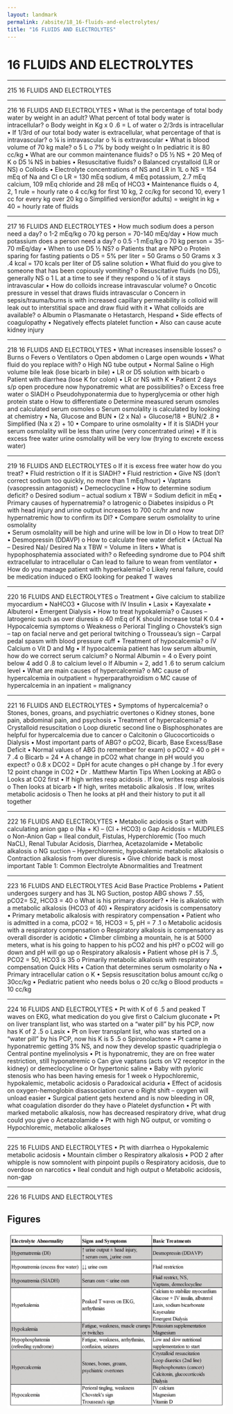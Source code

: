 ```yaml
---
layout: landmark
permalink: /absite/18_16-fluids-and-electrolytes/
title: "16 FLUIDS AND ELECTROLYTES"
---
```


# 16 FLUIDS AND ELECTROLYTES




---

<!-- Page 215 -->

215
16 FLUIDS AND 
ELECTROLYTES



---

<!-- Page 216 -->

216
16 FLUIDS AND ELECTROLYTES
•	 What is the percentage of total body water by weight in an 
adult? What percent of total body water is intracellular?
o Body weight in Kg x 0 .6 = L of water
o 2/3rds is intracellular 
•	 If 1/3rd of our total body water is extracellular, what percentage 
of that is intravascular?
o ¼ is intravascular
o ¾ is extravascular
•	 What is blood volume of 70 kg male?
o 5 L
o 7% by body weight
o In pediatric it is 80 cc/kg
•	 What are our common maintenance fluids?
o D5 ½ NS + 20 Meq of K
o D5 ¼ NS in babies
•	 Resuscitative fluids?
o Balanced crystalloid (LR or NS)
o Colloids
•	 Electrolyte concentrations of NS and LR in 1L
o NS = 154 mEq of Na and Cl
o LR = 130 mEq sodium, 4 mEq potassium, 2.7 mEq calcium, 
109 mEq chloride and 28 mEq of HCO3
•	 Maintenance fluids
o 4, 2, 1 rule = hourly rate
o 4 cc/kg for first 10 kg, 2 cc/kg for second 10, every 1 cc for 
every kg over 20 kg
o Simplified version(for adults) = weight in kg + 40 = hourly 
rate of fluids



---

<!-- Page 217 -->

217
16 FLUIDS AND ELECTROLYTES
•	 How much sodium does a person need a day?
o 1-2 mEq/kg
o 70 kg person = 70-140 mEq/day
•	 How much potassium does a person need a day?
o 0.5 -1 mEq/kg
o 70 kg person = 35-70 mEq/day
•	 When to use D5 ½ NS?
o Patients that are NPO
o Protein sparing for fasting patients
o D5 = 5% per liter = 50 Grams
o 50 Grams x 3 .4 kcal = 170 kcals per liter of D5 saline 
solution
•	 What fluid do you give to someone that has been copiously 
vomiting?
o Resuscitative fluids (no D5), generally NS
o 1 L at a time to see if they respond
o ¼ of it stays intravascular
•	 How do colloids increase intravascular volume?
o Oncotic pressure in vessel that draws fluids intravascular
o Concern in sepsis/trauma/burns is with increased capillary 
permeability is colloid will leak out to interstitial space and 
draw fluid with it
•	 What colloids are available?
o Albumin
o Plasmanate
o Hetastarch, Hespand 
• Side effects of coagulopathy
• Negatively effects platelet function
• Also can cause acute kidney injury



---

<!-- Page 218 -->

218
16 FLUIDS AND ELECTROLYTES
•	 What increases insensible losses?
o Burns
o Fevers
o Ventilators
o Open abdomen
o Large open wounds
•	 What fluid do you replace with?
o High NG tube output
• Normal Saline
o High volume bile leak (lose bicarb in bile)
• LR or D5 solution with bicarb
o Patient with diarrhea (lose K for colon)
• LR or NS with K
•	 Patient 2 days s/p open procedure now hyponatremic what are 
possibilities?
o Excess free water
o SIADH
o Pseudohyponatermia due to hyperglycemia or other high 
protein state
o How to differentiate 
o Determine measured serum osmoles and calculated serum 
osmoles
o Serum osmolality is calculated by looking at chemistry
• Na, Glucose and BUN
• (2 x Na) + Glucose/18 + BUN/2 .8
• Simplified (Na x 2) + 10
• Compare to urine osmolality
• If it is SIADH your serum osmolality will be less than urine 
(very concentrated urine)
• If it is excess free water urine osmolality will be very low 
(trying to excrete excess water)



---

<!-- Page 219 -->

219
16 FLUIDS AND ELECTROLYTES
o If it is excess free water how do you treat?
• Fluid restriction
o If it is SIADH?
• Fluid restriction
• Give NS (don’t correct sodium too quickly, no more than 1 
mEq/hour)
• Vaptans (vasopressin antagonist)
• Demeclocycline 
•	 How to determine sodium deficit?
o Desired sodium – actual sodium x TBW = Sodium deficit in 
mEq
•	 Primary causes of hypernatremia?
o Iatrogenic
o Diabetes insipidus 
o Pt with head injury and urine output increases to 700 cc/hr 
and now hypernatremic how to confirm its DI?
• Compare serum osmolality to urine osmolality  
• Serum osmolality will be high and urine will be low in DI
o How to treat DI?
• Desmopressin (DDAVP)
o How to calculate free water deficit
• (Actual Na – Desired Na)/ Desired Na x TBW = Volume in 
liters 
•	 What is hypophosphatemia associated with?
o Refeeding syndrome due to P04 shift extracellular to 
intracellular
o Can lead to failure to wean from ventilator
•	 How do you manage patient with hyperkalemia?
o Likely renal failure, could be medication induced
o EKG looking for peaked T waves



---

<!-- Page 220 -->

220
16 FLUIDS AND ELECTROLYTES
o Treatment
• Give calcium to stabilize myocardium
• NaHCO3
• Glucose with IV Insulin
• Lasix
• Kayexalate
• Albuterol 
• Emergent Dialysis 
•	 How to treat hypokalemia?
o Causes – Iatrogenic such as over diuresis
o 40 mEq of K should increase total K 0.4
•	 Hypocalcemia symptoms
o Weakness
o Perioral Tingling
o Chovstek’s sign – tap on facial nerve and get perioral 
twitching
o Trousseau’s sign – Carpal pedal spasm with blood pressure 
cuff
•	 Treatment of hypocalcemia?
o IV Calcium
o Vit D and Mg
•	 If hypocalcemia patient has low serum albumin, how do we 
correct serum calcium?
o Normal Albumin = 4
o Every point below 4 add 0 .8 to calcium level
o If Albumin = 2, add 1 .6 to serum calcium level
•	 What are main causes of hypercalcemia?
o MC cause of hypercalcemia in outpatient = 
hyperparathyroidism
o MC cause of hypercalcemia in an inpatient = malignancy



---

<!-- Page 221 -->

221
16 FLUIDS AND ELECTROLYTES
•	 Symptoms of hypercalcemia?
o Stones, bones, groans, and psychiatric overtones
o Kidney stones, bone pain, abdominal pain, and psychosis
•	 Treatment of hypercalcemia?
o Crystalloid resuscitation
o Loop diuretic second line
o Bisphosphonates are helpful for hypercalcemia due to 
cancer
o Calcitonin
o Glucocorticoids
o Dialysis 
•	 Most important parts of ABG?
o pCO2, Bicarb, Base Excess/Base Deficit 
•	 Normal values of ABG (to remember for exam)
o pCO2 = 40
o pH = 7 .4
o Bicarb = 24
•	 A change in pCO2 what change in pH would you expect?
o 0.8 x DCO2 = DpH for acute changes
o pH change by  .1 for every 12 point change in CO2
•	 Dr . Matthew Martin Tips When Looking at ABG
o Looks at CO2 first 
• If high writes resp acidosis . If low, writes resp alkalosis 
o Then looks at bicarb
• If high, writes metabolic alkalosis .  If low, writes metabolic 
acidosis
o Then he looks at pH and their history to put it all together



---

<!-- Page 222 -->

222
16 FLUIDS AND ELECTROLYTES
•	 Metabolic acidosis
o Start with calculating anion gap
o (Na + K) – (Cl + HCO3)
o Gap Acidosis = MUDPILES
o Non-Anion Gap = Ileal conduit, Fistulas, Hyperchloremic 
(Too much NaCL), Renal Tubular Acidosis, Diarrhea, 
Acetazolamide 
•	 Metabolic alkalosis
o NG suction – Hyperchloremic, hypokalemic metabolic 
alkalosis
o Contraction alkalosis from over diuresis 
• Give chloride back is most important
Table 1:  Common Electrolyte Abnormalities and Treatment



---

<!-- Page 223 -->

223
16 FLUIDS AND ELECTROLYTES
Acid Base Practice Problems
•	 Patient undergoes surgery and has 3L NG Suction, postop 
ABG shows 7 .55, pCO2= 52, HCO3 = 40
o What is his primary disorder?
• He is alkalotic with a metabolic alkalosis (HCO3 of 40)
• Respiratory acidosis is compensatory
• Primary metabolic alkalosis with respiratory compensation
•	 Patient who is admitted in a coma, pCO2 = 16, HCO3 = 5, pH 
= 7 .1
o Metabolic acidosis with a respiratory compensation
o Respiratory alkalosis is compensatory as overall disorder is 
acidotic 
•	 Climber climbing a mountain, he is at 5000 meters, what is his 
going to happen to his pCO2 and his pH?
o pCO2 will go down and pH will go up
o Respiratory alkalosis
•	 Patient whose pH is 7 .5, PCO2 = 50, HCO3 is 35
o Primarily metabolic alkalosis with respiratory compensation 
Quick Hits
•	 Cation that determines serum osmolarity
o Na
•	 Primary intracellular cation 
o K
•	 Sepsis resuscitation bolus amount cc/kg
o 30cc/kg
•	 Pediatric patient who needs bolus
o 20 cc/kg
o Blood products = 10 cc/kg



---

<!-- Page 224 -->

224
16 FLUIDS AND ELECTROLYTES
•	 Pt with K of 6 .5 and peaked T waves on EKG, what medication 
do you give first
o Calcium gluconate 
•	 Pt on liver transplant list, who was started on a “water pill” by 
his PCP, now has K of 2 .5
o Lasix
•	 Pt on liver transplant list, who was started on a “water pill” by 
his PCP, now his K is 5 .5
o Spironolactone
•	 Pt came in hyponatremic getting 3% NS, and now they 
develop spastic quadriplegia 
o Central pontine myelinolysis
•	 Pt is hyponatremic, they are on free water restriction, still 
hyponatremic
o Can give vaptans (acts on V2 receptor in the kidney) or 
demeclocycline
o Or hypertonic saline
•	 Baby with pyloric stenosis who has been having emesis for 1 
week
o Hypochloremic, hypokalemic, metabolic acidosis
o Paradoxical aciduria 
•	 Effect of acidosis on oxygen-hemoglobin disassociation curve
o Right shift – oxygen will unload easier
•	 Surgical patient gets hextend and is now bleeding in OR, what 
coagulation disorder do they have
o Platelet dysfunction
•	 Pt with marked metabolic alkalosis, now has decreased 
respiratory drive, what drug could you give
o Acetazolamide 
•	 Pt with high NG output, or vomiting
o Hypochloremic, metabolic alkaloses



---

<!-- Page 225 -->

225
16 FLUIDS AND ELECTROLYTES
•	 Pt with diarrhea
o Hypokalemic metabolic acidosis
•	 Mountain climber
o Respiratory alkalosis
•	 POD 2 after whipple is now somnolent with pinpoint pupils
o Respiratory acidosis, due to overdose on narcotics
•	 Ileal conduit and high output
o Metabolic acidosis, non-gap



---

<!-- Page 226 -->

226
16 FLUIDS AND ELECTROLYTES



## Figures

![Figure from page 222](./images/18_16-fluids-and-electrolytes_p222_i1.png)
